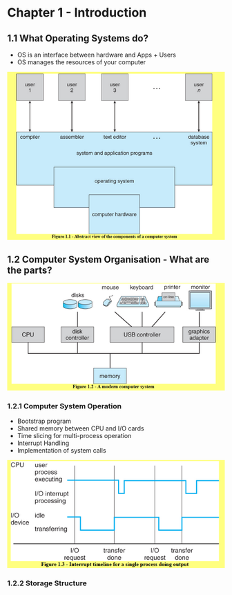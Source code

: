 # Chapter 1 - Introduction

## 1.1 What Operating Systems do?

- OS is an interface between hardware and Apps + Users
- OS manages the resources of your computer

![1.1components](Images/Ch1/1.1components.png)

## 1.2 Computer System Organisation - What are the parts?

![1.2system](Images/Ch1/1.2system.png)

### 1.2.1 Computer System Operation

- Bootstrap program
- Shared memory between CPU and I/O cards
- Time slicing for multi-process operation
- Interrupt Handling
- Implementation of system calls

![1.2timeline](Images/Ch1/1.3timeline.png)

### 1.2.2 Storage Structure
